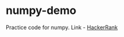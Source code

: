 # numpy-demo

Practice code for numpy. Link - [HackerRank](https://www.hackerrank.com/domains/python?filters%5Bsubdomains%5D%5B%5D=numpy&badge_type=python) 
